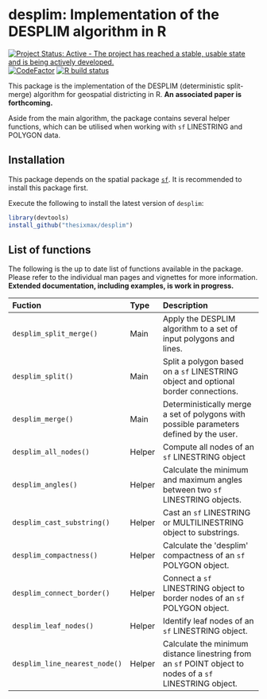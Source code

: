 # desplim: Implementation of the DESPLIM algorithm in R
<!-- badges: start -->
  [![Project Status: Active - The project has reached a stable, usable state and is being actively developed.](https://www.repostatus.org/badges/latest/active.svg)](https://www.repostatus.org/#active)
  [![CodeFactor](https://www.codefactor.io/repository/github/thesixmax/desplim/badge)](https://www.codefactor.io/repository/github/thesixmax/desplim)
  [![R build status](https://github.com/thesixmax/desplim/workflows/R-CMD-check/badge.svg)](https://github.com/thesixmax/desplim/actions)
<!-- badges: end -->

This package is the implementation of the DESPLIM (deterministic split-merge) algorithm for geospatial districting in R. **An associated paper is forthcoming.**

Aside from the main algorithm, the package contains several helper functions, which can be utilised when working with `sf` LINESTRING and POLYGON data.

## Installation

This package depends on the spatial package [`sf`](https://github.com/r-spatial/sf). It is recommended to install this package first.

Execute the following to install the latest version of `desplim`:

``` R
library(devtools)
install_github("thesixmax/desplim")
```

## List of functions

The following is the up to date list of functions available in the package. Please refer to the individual man pages and vignettes for more information. **Extended documentation, including examples, is work in progress.**

| Fuction | Type | Description |
|:------------------|:--------|:-------------------------------------------|
| `desplim_split_merge()` | Main | Apply the DESPLIM algorithm to a set of input polygons and lines. |
| `desplim_split()` | Main | Split a polygon based on a `sf` LINESTRING object and optional border connections. |
| `desplim_merge()` | Main | Deterministically merge a set of polygons with possible parameters defined by the user. |
| `desplim_all_nodes()` | Helper | Compute all nodes of an `sf` LINESTRING object |
| `desplim_angles()` | Helper | Calculate the minimum and maximum angles between two `sf` LINESTRING objects. |
| `desplim_cast_substring()` | Helper | Cast an `sf` LINESTRING or MULTILINESTRING object to substrings. |
| `desplim_compactness()` | Helper | Calculate the 'desplim' compactness of an `sf` POLYGON object. |
| `desplim_connect_border()` | Helper | Connect a `sf` LINESTRING object to border nodes of an `sf` POLYGON object. |
| `desplim_leaf_nodes()` | Helper | Identify leaf nodes of an `sf` LINESTRING object. |
| `desplim_line_nearest_node()` | Helper | Calculate the minimum distance linestring from an `sf` POINT object to nodes of a `sf` LINESTRING object. |
